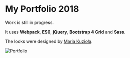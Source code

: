 # My Portfolio 2018

Work is still in progress.

It uses **Webpack**, **ES6**, **jQuery**, **Bootstrap 4 Grid** and **Sass**.

The looks were designed by [Maria Kuzioła](https://www.behance.net/mariakuziola).

![Portfolio](http://tth.patrykb.pl/_screenshots/screen-portfolio-2018.jpg)